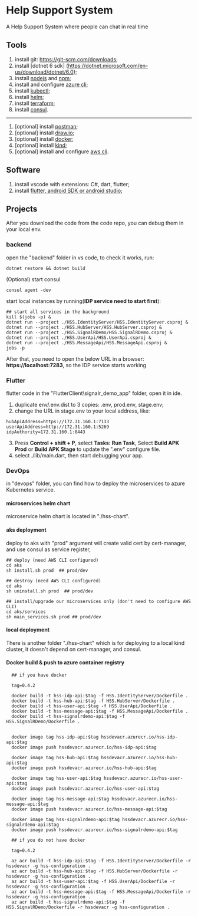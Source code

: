 # Help Support System

A Help Support System where people can chat in real time

## Tools

1. install git: https://git-scm.com/downloads;
2. install \[dotnet 6 sdk\] (https://dotnet.microsoft.com/en-us/download/dotnet/6.0);
3. install [nodejs](https://nodejs.org/en/download/) and [npm](https://www.npmjs.com/package/npm);
4. install and configure [azure cli](https://learn.microsoft.com/en-us/cli/azure/install-azure-cli);
5. install [kubectl](https://kubernetes.io/docs/tasks/tools/);
6. install [helm](https://helm.sh/docs/intro/install/);
7. install [terraform](https://developer.hashicorp.com/terraform/tutorials/aws-get-started/install-cli);
8. install [consul](https://developer.hashicorp.com/consul/downloads?host=www.consul.io).

---

1. \[optional\] install [postman](https://www.postman.com/downloads/);
2. \[optional\] install [draw.io](https://github.com/jgraph/drawio-desktop/releases);
3. \[optional\] install [docker](https://www.docker.com/);
4. \[optional\] install [kind](https://kubernetes.io/docs/tasks/tools/#kind);
5. \[optional\] install and configure [aws cli](https://aws.amazon.com/cli/).

## Software

1. install vscode with extensions: C#, dart, flutter;
2. install [flutter, android SDK or android studio](https://docs.flutter.dev/get-started/install);


## Projects

After you download the code from the code repo, you can debug them in your local env.

### backend

open the "backend" folder in vs code, to check it works, run:

```
dotnet restore && dotnet build
```

(Optional) start consul 
```
consul agent -dev
```

start local instances by running(**IDP service need to start first**):
```
## start all services in the background
kill $(jobs -p) &
dotnet run --project ./HSS.IdentityServer/HSS.IdentityServer.csproj &
dotnet run --project ./HSS.HubServer/HSS.HubServer.csproj &
dotnet run --project ./HSS.SignalRDemo/HSS.SignalRDemo.csproj &
dotnet run --project ./HSS.UserApi/HSS.UserApi.csproj &
dotnet run --project ./HSS.MessageApi/HSS.MessageApi.csproj &
jobs -p
```
After that, you need to open the below URL in a browser: **https://localhost:7283**, so the IDP service starts working


### Flutter

flutter code in the "FlutterClient\\signalr_demo_app" folder, open it in ide.

1. duplicate env/.env.dist to 3 copies: .env, prod.env, stage.env;
2. change the URL in stage.env to your local address, like:

```
hubApiAddress=https://172.31.160.1:7133
userApiAddress=http://172.31.160.1:5269
idpAuthority=172.31.160.1:8443
```

3. Press **Control + shift + P**, select **Tasks: Run Task**, Select **Build APK Prod** or **Build APK Stage** to update the ".env" configure file.
4. select ./lib/main.dart, then start debugging your app.

### DevOps

in "devops" folder, you can find how to deploy the microservices to azure Kubernetes service.

#### microservices helm chart

microservice helm chart is located in "./hss-chart".

#### aks deployment

deploy to aks with "prod" argument will create valid cert by cert-manager, and use consul as service register,

```
## deploy (need AWS CLI configured)
cd aks
sh install.sh prod  ## prod/dev
```

```
## destroy (need AWS CLI configured)
cd aks
sh uninstall.sh prod  ## prod/dev
```

```
## install/upgrade our microservices only (don't need to configure AWS CLI)
cd aks/services
sh main_services.sh prod ## prod/dev
```

#### local deployment

There is another folder "./hss-chart" which is for deploying to a local kind cluster, it doesn't depend on cert-manager, and consul.

#### Docker build & push to azure container registry

```
  ## if you have docker
  
  tag=0.4.2

  docker build -t hss-idp-api:$tag -f HSS.IdentityServer/Dockerfile . 
  docker build -t hss-hub-api:$tag -f HSS.HubServer/Dockerfile . 
  docker build -t hss-user-api:$tag -f HSS.UserApi/Dockerfile .
  docker build -t hss-message-api:$tag -f HSS.MessageApi/Dockerfile .
  docker build -t hss-signalrdemo-api:$tag -f HSS.SignalRDemo/Dockerfile .


  docker image tag hss-idp-api:$tag hssdevacr.azurecr.io/hss-idp-api:$tag
  docker image push hssdevacr.azurecr.io/hss-idp-api:$tag

  docker image tag hss-hub-api:$tag hssdevacr.azurecr.io/hss-hub-api:$tag
  docker image push hssdevacr.azurecr.io/hss-hub-api:$tag

  docker image tag hss-user-api:$tag hssdevacr.azurecr.io/hss-user-api:$tag
  docker image push hssdevacr.azurecr.io/hss-user-api:$tag

  docker image tag hss-message-api:$tag hssdevacr.azurecr.io/hss-message-api:$tag
  docker image push hssdevacr.azurecr.io/hss-message-api:$tag

  docker image tag hss-signalrdemo-api:$tag hssdevacr.azurecr.io/hss-signalrdemo-api:$tag
  docker image push hssdevacr.azurecr.io/hss-signalrdemo-api:$tag
```
```
  ## if you do not have docker
    
  tag=0.4.2
  
  az acr build -t hss-idp-api:$tag -f HSS.IdentityServer/Dockerfile -r hssdevacr -g hss-configuration .
  az acr build -t hss-hub-api:$tag -f HSS.HubServer/Dockerfile -r hssdevacr -g hss-configuration .
  az acr build -t hss-user-api:$tag -f HSS.UserApi/Dockerfile -r hssdevacr -g hss-configuration .
  az acr build -t hss-message-api:$tag -f HSS.MessageApi/Dockerfile -r hssdevacr -g hss-configuration .
  az acr build -t hss-signalrdemo-api:$tag -f HSS.SignalRDemo/Dockerfile -r hssdevacr -g hss-configuration .

 ```